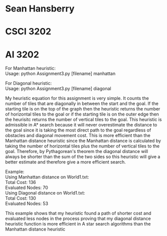 # Sean Hansberry
# CSCI 3202
# AI 3202

For Manhattan heuristic:<br/>
	Usage: python Assignment3.py [filename] manhattan
	
For Diagonal heuristic:<br/>
	Usage: python Assignment3.py [filename] diagonal
	

My heuristic equation for this assignment is very simple.
It counts the number of tiles that are diagonally in between the start and 
the goal. If the starting tile is on the top of the graph then the heuristic
returns the number of horizontal tiles to the goal or if the starting
tile is on the outer edge then the heurisitc returns the number of vertical 
tiles to the goal. This heuristic is admissible in A* search because it
will never overestimate the distance to the goal since it is taking the most 
direct path to the goal regardless of obstacles and diagonal movement cost.
This is more efficient than the Manhattan distance heuristic since the Manhattan
distance is calculated by taking the number of horizontal tiles plus the number
of vertical tiles to the goal. Therefore, by Pythagorean's theorem the diagonal
distance will always be shorter than the sum of the two sides so this heuristic
will give a better estimate and therefore give a more efficient search.

Example:<br/>
Using Manhattan distance on World1.txt:<br/>
	Total Cost: 136<br/>
	Evaluated Nodes: 70<br/>
Using Diagonal distance on World1.txt:<br/>
	Total Cost: 130<br/>
	Evaluated Nodes: 53		<br/>

This example shows that my heuristic found a path of shorter cost 
and evaluated less nodes in the process proving that my diagonal 
distance heuristic function is more efficient in A star search algorithms
than the Manhattan distance heuristic